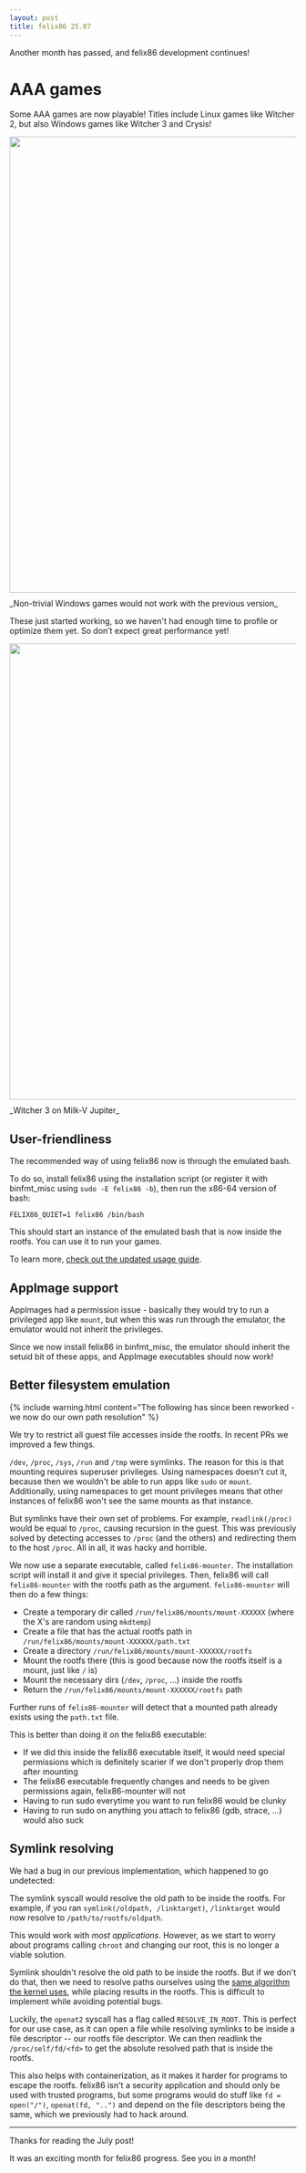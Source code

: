 ```yaml
---
layout: post
title: felix86 25.07
---
```


Another month has passed, and felix86 development continues!

# AAA games

Some AAA games are now playable! Titles include Linux games like Witcher 2, but also Windows games like Witcher 3 and Crysis!

<img src="{{ site.baseurl }}/images/crysis.png" width="800" style="display: block; margin: 10px auto"/>
_Non-trivial Windows games would not work with the previous version_

These just started working, so we haven't had enough time to profile or optimize them yet. So don’t expect great performance yet!

<img src="{{ site.baseurl }}/images/witcher3.png" width="800" style="display: block; margin: 10px auto"/>
_Witcher 3 on Milk-V Jupiter_

## User-friendliness

The recommended way of using felix86 now is through the emulated bash.

To do so, install felix86 using the installation script (or register it with binfmt_misc using `sudo -E felix86 -b`), then run the x86-64 version of bash:
```
FELIX86_QUIET=1 felix86 /bin/bash
```

This should start an instance of the emulated bash that is now inside the rootfs. You can use it to run your games.

To learn more, [check out the updated usage guide](https://github.com/OFFTKP/felix86/blob/master/docs/how-to-use.md).


## AppImage support

AppImages had a permission issue - basically they would try to run a privileged app like `mount`, but when this was run through the emulator, the emulator would not inherit the privileges.

Since we now install felix86 in binfmt_misc, the emulator should inherit the setuid bit of these apps, and AppImage executables should now work!

## Better filesystem emulation

{% include warning.html content="The following has since been reworked - we now do our own path resolution" %}

We try to restrict all guest file accesses inside the rootfs. In recent PRs we improved a few things.

`/dev`, `/proc`, `/sys`, `/run` and `/tmp` were symlinks. The reason for this is that mounting requires superuser privileges. Using namespaces doesn't cut it, because then we wouldn't be able to run apps like `sudo` or `mount`. Additionally, using namespaces to get mount privileges means that other instances of felix86 won't see the same mounts as that instance.

But symlinks have their own set of problems.  For example, `readlink(/proc)` would be equal to `/proc`, causing recursion in the guest. This was previously solved by detecting accesses to `/proc` (and the others) and redirecting them to the host `/proc`. All in all, it was hacky and horrible.

We now use a separate executable, called `felix86-mounter`. The installation script will install it and give it special privileges. Then, felix86 will call `felix86-mounter` with the rootfs path as the argument. `felix86-mounter` will then do a few things:
- Create a temporary dir called `/run/felix86/mounts/mount-XXXXXX` (where the X's are random using `mkdtemp`)
- Create a file that has the actual rootfs path in `/run/felix86/mounts/mount-XXXXXX/path.txt`
- Create a directory `/run/felix86/mounts/mount-XXXXXX/rootfs`
- Mount the rootfs there (this is good because now the rootfs itself is a mount, just like `/` is)
- Mount the necessary dirs (`/dev`, `/proc`, ...) inside the rootfs
- Return the `/run/felix86/mounts/mount-XXXXXX/rootfs` path

Further runs of `felix86-mounter` will detect that a mounted path already exists using the `path.txt` file.

This is better than doing it on the felix86 executable:
- If we did this inside the felix86 executable itself, it would need special permissions which is definitely scarier if we don't properly drop them after mounting
- The felix86 executable frequently changes and needs to be given permissions again, felix86-mounter will not
- Having to run sudo everytime you want to run felix86 would be clunky
- Having to run sudo on anything you attach to felix86 (gdb, strace, ...) would also suck

## Symlink resolving

We had a bug in our previous implementation, which happened to go undetected:

The symlink syscall would resolve the old path to be inside the rootfs. For example, if you ran `symlink(/oldpath, /linktarget)`, `/linktarget` would now resolve to `/path/to/rootfs/oldpath`.

This would work with *most applications*. However, as we start to worry about programs calling `chroot` and changing our root, this is no longer a viable solution.

Symlink shouldn't resolve the old path to be inside the rootfs. But if we don't do that, then we need to resolve paths ourselves using the [same algorithm the kernel uses](https://man7.org/linux/man-pages/man7/path_resolution.7.html), while placing results in the rootfs. This is difficult to implement while avoiding potential bugs.

Luckily, the `openat2` syscall has a flag called `RESOLVE_IN_ROOT`. This is perfect for our use case, as it can open a file while resolving symlinks to be inside a file descriptor -- our rootfs file descriptor. We can then readlink the `/proc/self/fd/<fd>` to get the absolute resolved path that is inside the rootfs.

This also helps with containerization, as it makes it harder for programs to escape the rootfs. felix86 isn't a security application and should only be used with trusted programs, but some programs would do stuff like `fd = open("/")`, `openat(fd, "..")` and depend on the file descriptors being the same, which we previously had to hack around.

---

Thanks for reading the July post!

It was an exciting month for felix86 progress. See you in a month!
